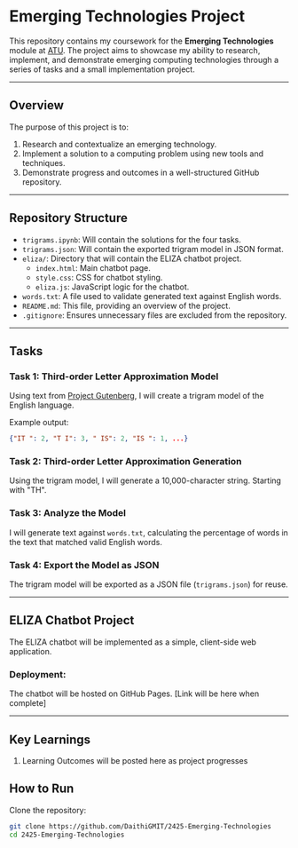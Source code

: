 # Emerging Technologies Project

This repository contains my coursework for the **Emerging Technologies** module at [ATU](https://www.gmit.ie/). The project aims to showcase my ability to research, implement, and demonstrate emerging computing technologies through a series of tasks and a small implementation project.

---

## Overview

The purpose of this project is to:
1. Research and contextualize an emerging technology.
2. Implement a solution to a computing problem using new tools and techniques.
3. Demonstrate progress and outcomes in a well-structured GitHub repository.

---

## Repository Structure

- `trigrams.ipynb`: Will contain the solutions for the four tasks.
- `trigrams.json`: Will contain the exported trigram model in JSON format.
- `eliza/`: Directory that will contain the ELIZA chatbot project.
  - `index.html`: Main chatbot page.
  - `style.css`: CSS for chatbot styling.
  - `eliza.js`: JavaScript logic for the chatbot.
- `words.txt`: A file used to validate generated text against English words.
- `README.md`: This file, providing an overview of the project.
- `.gitignore`: Ensures unnecessary files are excluded from the repository.

---

## Tasks

### Task 1: Third-order Letter Approximation Model
Using text from [Project Gutenberg](https://www.gutenberg.org/), I will create a trigram model of the English language.

Example output:
```json
{"IT ": 2, "T I": 3, " IS": 2, "IS ": 1, ...}
```

### Task 2: Third-order Letter Approximation Generation
Using the trigram model, I will generate a 10,000-character string. Starting with "TH".

### Task 3: Analyze the Model
I will generate text against `words.txt`, calculating the percentage of words in the text that matched valid English words.

### Task 4: Export the Model as JSON
The trigram model will be exported as a JSON file (`trigrams.json`) for reuse.

---

## ELIZA Chatbot Project

The ELIZA chatbot will be implemented as a simple, client-side web application.

### Deployment:
The chatbot will be hosted on GitHub Pages. [Link will be here when complete]

---

## Key Learnings

1. Learning Outcomes will be posted here as project progresses

## How to Run

Clone the repository:
   ```bash
   git clone https://github.com/DaithiGMIT/2425-Emerging-Technologies
   cd 2425-Emerging-Technologies

